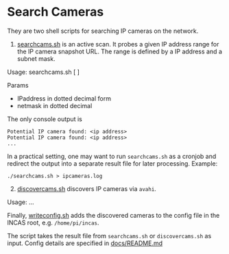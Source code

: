 # Search Cameras

They are two shell scripts for searching IP cameras on the network. 

1. [searchcams.sh](searchcams.sh) is an active scan. It probes a given IP address range for the IP camera snapshot URL. The range is defined by a IP address and a subnet mask.

Usage: searchcams.sh [<IPaddress> <netmask>]

Params

- IPaddress in dotted decimal form
- netmask in dotted decimal

The only console output is 
```
Potential IP camera found: <ip address>
Potential IP camera found: <ip address>
...
```

In a practical setting, one may want to run `searchcams.sh` as a cronjob and redirect the output into a separate result file for later processing. Example:

```
./searchcams.sh > ipcameras.log
```


2. [discovercams.sh](discovercams.sh) discovers IP cameras via `avahi`.

Usage: ...


Finally, [writeconfig.sh](writeconfig.sh) adds the discovered cameras to the config file in the INCAS root, e.g. `/home/pi/incas`. 

The script takes the result file from `searchcams.sh` or `discovercams.sh` as input. Config details are specified in [docs/README.md](../../docs/README.md#config-file-dependencies-and-specification)
